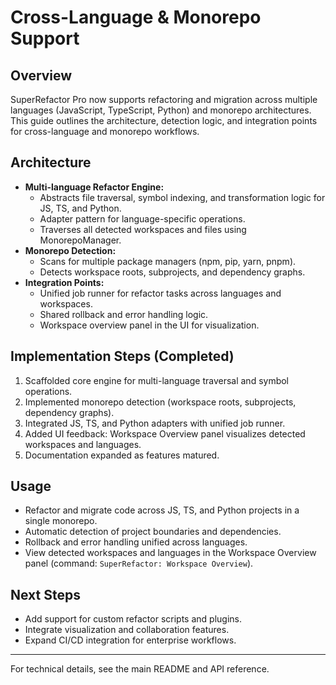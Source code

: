 # Cross-Language & Monorepo Support

## Overview

SuperRefactor Pro now supports refactoring and migration across multiple languages (JavaScript, TypeScript, Python) and monorepo architectures. This guide outlines the architecture, detection logic, and integration points for cross-language and monorepo workflows.

## Architecture

- **Multi-language Refactor Engine:**
  - Abstracts file traversal, symbol indexing, and transformation logic for JS, TS, and Python.
  - Adapter pattern for language-specific operations.
  - Traverses all detected workspaces and files using MonorepoManager.
- **Monorepo Detection:**
  - Scans for multiple package managers (npm, pip, yarn, pnpm).
  - Detects workspace roots, subprojects, and dependency graphs.
- **Integration Points:**
  - Unified job runner for refactor tasks across languages and workspaces.
  - Shared rollback and error handling logic.
  - Workspace overview panel in the UI for visualization.

## Implementation Steps (Completed)

1. Scaffolded core engine for multi-language traversal and symbol operations.
2. Implemented monorepo detection (workspace roots, subprojects, dependency graphs).
3. Integrated JS, TS, and Python adapters with unified job runner.
4. Added UI feedback: Workspace Overview panel visualizes detected workspaces and languages.
5. Documentation expanded as features matured.

## Usage

- Refactor and migrate code across JS, TS, and Python projects in a single monorepo.
- Automatic detection of project boundaries and dependencies.
- Rollback and error handling unified across languages.
- View detected workspaces and languages in the Workspace Overview panel (command: `SuperRefactor: Workspace Overview`).

## Next Steps

- Add support for custom refactor scripts and plugins.
- Integrate visualization and collaboration features.
- Expand CI/CD integration for enterprise workflows.

---

For technical details, see the main README and API reference.
